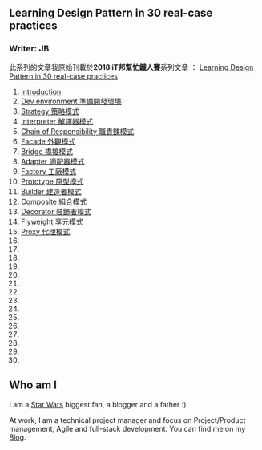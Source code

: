 ## Learning Design Pattern in 30 real-case practices 

### Writer: JB

此系列的文章我原始刊載於**2018 iT邦幫忙鐵人賽**系列文章 ： [Learning Design Pattern in 30 real-case practices ](https://ithelp.ithome.com.tw/users/20103220/ironman/1343)


1. [Introduction](https://github.com/KarateJB/eBooks/tree/master/Design%20Patterns/01.%20Introduction)
2. [Dev environment 準備開發環境](https://github.com/KarateJB/eBooks/tree/master/Design%20Patterns/02.%20Dev%20environment)
3. [Strategy 策略模式](https://github.com/KarateJB/eBooks/tree/master/Design%20Patterns/03.%20Strategy)
4. [Interpreter 解譯器模式](https://github.com/KarateJB/eBooks/tree/master/Design%20Patterns/04.%20Interpreter)
5. [Chain of Responsibility 職責鍊模式](https://github.com/KarateJB/eBooks/tree/master/Design%20Patterns/05.%20Chain%20of%20Responsibility)
6. [Facade 外觀模式](https://github.com/KarateJB/eBooks/tree/master/Design%20Patterns/06.%20Facade)
7. [Bridge 橋接模式](https://github.com/KarateJB/eBooks/tree/master/Design%20Patterns/07.%20Bridge)
8. [Adapter 適配器模式](https://github.com/KarateJB/eBooks/tree/master/Design%20Patterns/08.%20Adapter)
9. [Factory 工廠模式](https://github.com/KarateJB/eBooks/tree/master/Design%20Patterns/09.%20Factory)
10. [Prototype 原型模式](https://github.com/KarateJB/eBooks/tree/master/Design%20Patterns/10.%20Prototype)
11. [Builder 建造者模式](https://github.com/KarateJB/eBooks/tree/master/Design%20Patterns/11.%20Builder)
12. [Composite 組合模式](https://github.com/KarateJB/eBooks/tree/master/Design%20Patterns/12.%20Composite)
13. [Decorator 裝飾者模式](https://github.com/KarateJB/eBooks/tree/master/Design%20Patterns/13.%20Decorator)
14. [Flyweight 享元模式](https://github.com/KarateJB/eBooks/tree/master/Design%20Patterns/14.%20Flyweight)
15. [Proxy 代理模式](https://github.com/KarateJB/eBooks/tree/master/Design%20Patterns/15.%20Proxy)
16. []()
17. []()
18. []()
19. []()
20. []()
21. []()
22. []()
23. []()
24. []()
25. []()
26. []()
27. []()
28. []()
29. []()
30. []()



## Who am I

I am a [Star Wars](http://www.starwars.com/) biggest fan, a blogger and a father :)

At work, I am a technical project manager and focus on Project/Product management, Agile and full-stack development. 
You can find me on my [Blog](http://karatejb.blogspot.tw/).
